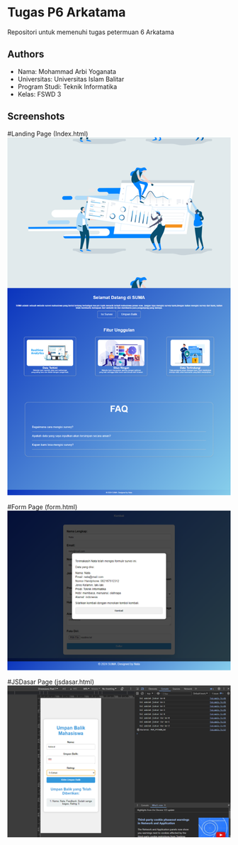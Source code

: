 # Tugas P6 Arkatama

Repositori untuk memenuhi tugas petermuan 6 Arkatama

## Authors

- Nama: Mohammad Arbi Yoganata
- Universitas: Universitas Islam Balitar
- Program Studi: Teknik Informatika 
- Kelas: FSWD 3


## Screenshots

#Landing Page (Index.html)
![App Screenshot](assets/images/ghlpage.png)

#Form Page (form.html)
![App Screenshot](assets/images/ghfpage.png)

#JSDasar Page (jsdasar.html)
![App Screenshot](assets/images/ghumpage.png)